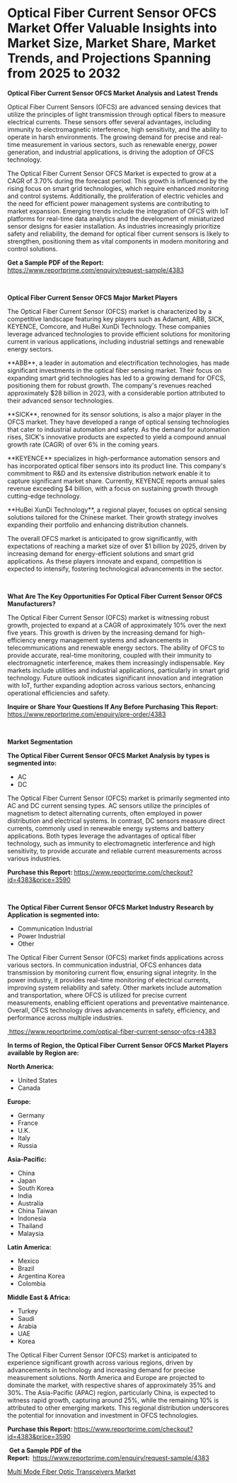<p><h1>Optical Fiber Current Sensor OFCS Market Offer Valuable Insights into Market Size, Market Share, Market Trends, and Projections Spanning from 2025 to 2032</h1></p><p><strong>Optical Fiber Current Sensor OFCS Market Analysis and Latest Trends</strong></p>
<p><p>Optical Fiber Current Sensors (OFCS) are advanced sensing devices that utilize the principles of light transmission through optical fibers to measure electrical currents. These sensors offer several advantages, including immunity to electromagnetic interference, high sensitivity, and the ability to operate in harsh environments. The growing demand for precise and real-time measurement in various sectors, such as renewable energy, power generation, and industrial applications, is driving the adoption of OFCS technology.</p><p>The Optical Fiber Current Sensor OFCS Market is expected to grow at a CAGR of 3.70% during the forecast period. This growth is influenced by the rising focus on smart grid technologies, which require enhanced monitoring and control systems. Additionally, the proliferation of electric vehicles and the need for efficient power management systems are contributing to market expansion. Emerging trends include the integration of OFCS with IoT platforms for real-time data analytics and the development of miniaturized sensor designs for easier installation. As industries increasingly prioritize safety and reliability, the demand for optical fiber current sensors is likely to strengthen, positioning them as vital components in modern monitoring and control solutions.</p></p>
<p><strong>Get a Sample PDF of the Report:&nbsp;</strong> <a href="https://www.reportprime.com/enquiry/request-sample/4383?utm_campaign=3509&utm_medium=2&utm_source=Github&utm_content=ia&utm_term=19032025&utm_id=optical-fiber-current-sensor-ofcs">https://www.reportprime.com/enquiry/request-sample/4383</a></p>
<p>&nbsp;</p>
<p><strong>Optical Fiber Current Sensor OFCS Major Market Players</strong></p>
<p><p>The Optical Fiber Current Sensor (OFCS) market is characterized by a competitive landscape featuring key players such as Adamant, ABB, SICK, KEYENCE, Comcore, and HuBei XunDi Technology. These companies leverage advanced technologies to provide efficient solutions for monitoring current in various applications, including industrial settings and renewable energy sectors.</p><p>**ABB**, a leader in automation and electrification technologies, has made significant investments in the optical fiber sensing market. Their focus on expanding smart grid technologies has led to a growing demand for OFCS, positioning them for robust growth. The company's revenues reached approximately $28 billion in 2023, with a considerable portion attributed to their advanced sensor technologies.</p><p>**SICK**, renowned for its sensor solutions, is also a major player in the OFCS market. They have developed a range of optical sensing technologies that cater to industrial automation and safety. As the demand for automation rises, SICK's innovative products are expected to yield a compound annual growth rate (CAGR) of over 6% in the coming years.</p><p>**KEYENCE** specializes in high-performance automation sensors and has incorporated optical fiber sensors into its product line. This company's commitment to R&D and its extensive distribution network enable it to capture significant market share. Currently, KEYENCE reports annual sales revenue exceeding $4 billion, with a focus on sustaining growth through cutting-edge technology.</p><p>**HuBei XunDi Technology**, a regional player, focuses on optical sensing solutions tailored for the Chinese market. Their growth strategy involves expanding their portfolio and enhancing distribution channels.</p><p>The overall OFCS market is anticipated to grow significantly, with expectations of reaching a market size of over $1 billion by 2025, driven by increasing demand for energy-efficient solutions and smart grid applications. As these players innovate and expand, competition is expected to intensify, fostering technological advancements in the sector.</p></p>
<p>&nbsp;</p>
<p><strong>What Are The Key Opportunities For Optical Fiber Current Sensor OFCS Manufacturers?</strong></p>
<p><p>The Optical Fiber Current Sensor (OFCS) market is witnessing robust growth, projected to expand at a CAGR of approximately 10% over the next five years. This growth is driven by the increasing demand for high-efficiency energy management systems and advancements in telecommunications and renewable energy sectors. The ability of OFCS to provide accurate, real-time monitoring, coupled with their immunity to electromagnetic interference, makes them increasingly indispensable. Key markets include utilities and industrial applications, particularly in smart grid technology. Future outlook indicates significant innovation and integration with IoT, further expanding adoption across various sectors, enhancing operational efficiencies and safety.</p></p>
<p><strong>Inquire or Share Your Questions If Any Before Purchasing This Report:</strong> <a href="https://www.reportprime.com/enquiry/pre-order/4383?utm_campaign=3509&utm_medium=2&utm_source=Github&utm_content=ia&utm_term=19032025&utm_id=optical-fiber-current-sensor-ofcs">https://www.reportprime.com/enquiry/pre-order/4383</a></p>
<p>&nbsp;</p>
<p><strong>Market Segmentation</strong></p>
<p><strong>The Optical Fiber Current Sensor OFCS Market Analysis by types is segmented into:</strong></p>
<p><ul><li>AC</li><li>DC</li></ul></p>
<p><p>The Optical Fiber Current Sensor (OFCS) market is primarily segmented into AC and DC current sensing types. AC sensors utilize the principles of magnetism to detect alternating currents, often employed in power distribution and electrical systems. In contrast, DC sensors measure direct currents, commonly used in renewable energy systems and battery applications. Both types leverage the advantages of optical fiber technology, such as immunity to electromagnetic interference and high sensitivity, to provide accurate and reliable current measurements across various industries.</p></p>
<p><strong>Purchase this Report:&nbsp;</strong><a href="https://www.reportprime.com/checkout?id=4383&price=3590&utm_campaign=3509&utm_medium=2&utm_source=Github&utm_content=ia&utm_term=19032025&utm_id=optical-fiber-current-sensor-ofcs">https://www.reportprime.com/checkout?id=4383&price=3590</a></p>
<p>&nbsp;</p>
<p><strong>The Optical Fiber Current Sensor OFCS Market Industry Research by Application is segmented into:</strong></p>
<p><ul><li>Communication Industrial</li><li>Power Industrial</li><li>Other</li></ul></p>
<p><p>The Optical Fiber Current Sensor (OFCS) market finds applications across various sectors. In communication industrial, OFCS enhances data transmission by monitoring current flow, ensuring signal integrity. In the power industry, it provides real-time monitoring of electrical currents, improving system reliability and safety. Other markets include automation and transportation, where OFCS is utilized for precise current measurements, enabling efficient operations and preventative maintenance. Overall, OFCS technology drives advancements in safety, efficiency, and performance across multiple industries.</p></p>
<p><a href="https://www.reportprime.com/optical-fiber-current-sensor-ofcs-r4383?utm_campaign=3509&utm_medium=2&utm_source=Github&utm_content=ia&utm_term=19032025&utm_id=optical-fiber-current-sensor-ofcs">&nbsp;https://www.reportprime.com/optical-fiber-current-sensor-ofcs-r4383</a></p>
<p><strong>In terms of Region, the Optical Fiber Current Sensor OFCS Market Players available by Region are:</strong></p>
<p>
    <p> <strong> North America: </strong>
        <ul>
            <li>United States</li>
            <li>Canada</li>
        </ul>
        </p> 
    <p> <strong> Europe: </strong>
        <ul>
            <li>Germany</li>
            <li>France</li>
            <li>U.K.</li>
            <li>Italy</li>
            <li>Russia</li>
        </ul>
        </p> 
    <p> <strong> Asia-Pacific: </strong>
        <ul>
            <li>China</li>
            <li>Japan</li>
            <li>South Korea</li>
            <li>India</li>
            <li>Australia</li>
            <li>China Taiwan</li>
            <li>Indonesia</li>
            <li>Thailand</li>
            <li>Malaysia</li>
        </ul>
        </p> 
    <p> <strong> Latin America: </strong>
        <ul>
            <li>Mexico</li>
            <li>Brazil</li>
            <li>Argentina Korea</li>
            <li>Colombia</li>
        </ul>
        </p> 
    <p> <strong> Middle East & Africa: </strong>
        <ul>
            <li>Turkey</li>
            <li>Saudi</li>
            <li>Arabia</li>
            <li>UAE</li>
            <li>Korea</li>
        </ul>
    </p>
    </p>
<p><p>The Optical Fiber Current Sensor (OFCS) market is anticipated to experience significant growth across various regions, driven by advancements in technology and increasing demand for precise measurement solutions. North America and Europe are projected to dominate the market, with respective shares of approximately 35% and 30%. The Asia-Pacific (APAC) region, particularly China, is expected to witness rapid growth, capturing around 25%, while the remaining 10% is attributed to other emerging markets. This regional distribution underscores the potential for innovation and investment in OFCS technologies.</p></p>
<p><strong>Purchase this Report: </strong><a href="https://www.reportprime.com/checkout?id=4383&price=3590&utm_campaign=3509&utm_medium=2&utm_source=Github&utm_content=ia&utm_term=19032025&utm_id=optical-fiber-current-sensor-ofcs">https://www.reportprime.com/checkout?id=4383&price=3590</a></p>
<p>&nbsp;<strong>Get a Sample PDF of the Report:&nbsp;&nbsp;</strong><a href="https://www.reportprime.com/enquiry/request-sample/4383?utm_campaign=3509&utm_medium=2&utm_source=Github&utm_content=ia&utm_term=19032025&utm_id=optical-fiber-current-sensor-ofcs">https://www.reportprime.com/enquiry/request-sample/4383</a></p>
<p><strong></strong></p>
<p><p><a href="https://github.com/lillybosakoi/Market-Research-Report-List-1/blob/main/multi-mode-fiber-optic-transceivers-market.md?utm_campaign=3509&utm_medium=2&utm_source=Github&utm_content=ia&utm_term=19032025&utm_id=optical-fiber-current-sensor-ofcs">Multi Mode Fiber Optic Transceivers Market</a></p></p>